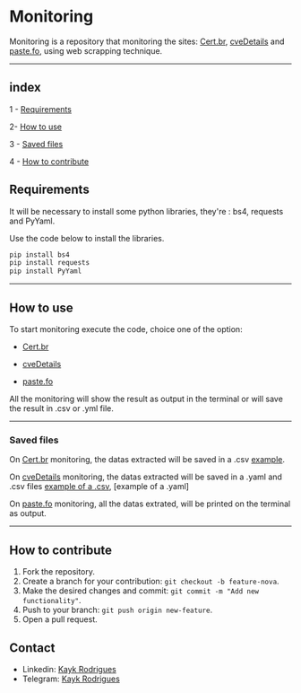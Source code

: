 # Monitoring

Monitoring is a repository that monitoring the sites: [Cert.br](https://stats.cert.br/), [cveDetails](https://www.cvedetails.com/cisa-known-exploited-vulnerabilities/kev-1.html?&order=1&trc=988&sha=7cc3a9bfde72b01401aa6778d4ddc1b96eb2776d) and [paste.fo](https://github.com/kaykRodr1gu3s/Monitoring/tree/main/paste.fo](https://paste.fo/recent)), using web scrapping technique.

---

## index
1 - [Requirements](#Requirements)

2- [How to use](#How-to-use)

3 - [Saved files](#Saved-files)

4 - [How to contribute](#How-to-contribute)

## Requirements
 It will be necessary to install some python libraries, they're : bs4, requests and PyYaml.


 Use the code below to install the libraries.

 ```bash
pip install bs4
pip install requests
pip install PyYaml
```


---

## How to use

To start monitoring execute the code, choice one of the option:  

* [Cert.br](https://github.com/kaykRodr1gu3s/Monitoring/tree/main/certBR)

* [cveDetails](https://github.com/kaykRodr1gu3s/Monitoring/tree/main/cveDetails)

* [paste.fo](https://github.com/kaykRodr1gu3s/Monitoring/tree/main/paste.fo)


All the monitoring will show the result as output in the terminal or will save the result in .csv or .yml file.



---

### Saved files

On [Cert.br](https://github.com/kaykRodr1gu3s/Monitoring/tree/main/cert.br) monitoring, the datas extracted will be saved in a .csv [example](https://github.com/kaykRodr1gu3s/Monitoring/blob/main/certBR/Honeypots/tcp-udp/udp_ports.csv).

On [cveDetails](https://github.com/kaykRodr1gu3s/Monitoring/tree/main/cveDetails) monitoring, the datas extracted will be saved in a .yaml and .csv files [example of a .csv](https://github.com/kaykRodr1gu3s/Monitoring/blob/main/cveDetails/Csv%20datas/cvedetails.csv), [example of a .yaml]

On [paste.fo](https://github.com/kaykRodr1gu3s/Monitoring/tree/main/paste.fo) monitoring, all the datas extrated, will be printed on the terminal as output.


---

## How to contribute 

 1. Fork the repository.
 2. Create a branch for your contribution: `git checkout -b feature-nova`.
 3. Make the desired changes and commit: `git commit -m "Add new functionality"`.
 4. Push to your branch: `git push origin new-feature`.
 5. Open a pull request.

## Contact

- Linkedin: [Kayk Rodrigues](https://www.linkedin.com/in/kayk-rodrigues-504a03273)
- Telegram: [Kayk Rodrigues](https://t.me/kaykRodrigues)
